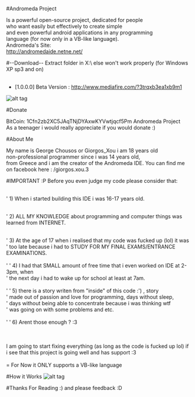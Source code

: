 #Andromeda Project

Is a powerful open-source project, dedicated for people<br/>
who want easily but effectively to create simple<br/>
and even powerful android applications in any programming<br/>
language (for now only in a VB-like language).<br/>
Andromeda's Site: <br/>
http://andromedaide.netne.net/

#--Download--
Extract folder in X:\ else won't work properly (for Windows XP sp3 and on)<br/><br/>
- [1.0.0.0] Beta Version : http://www.mediafire.com/?3trqxb3ea1xb9m1<br/>

![alt tag](http://andromedaide.netne.net/Img/idescr.bmp)

#Donate

BitCoin: 1Cfn2zb2XC5JAqTNjDYAxwKYVwtjqcf5Pm Andromeda Project<br/>
As a teenager i would really appreciate if you would donate  :) 

#About Me

My name is George Chousos or Giorgos_Xou i am 18 years old<br/>
non-professional programmer since i was  14 years old, <br/>
from Greece and i am the creator of the Andromeda IDE. You can find me <br/>
on facebook here : /giorgos.xou.3 

#IMPORTANT :P
Before you even judge my code please consider that:<br/><br/>

' 1) When i started building this IDE i was 16-17 years old.<br/><br/>

' 2) ALL MY KNOWLEDGE about programming and computer things was learned from INTERNET.<br/><br/>

' 3) At the age of 17 when i realised that my code was fucked up (lol) it was <br/>
'    too late because i had to STUDY FOR MY FINAL EXAMS/ENTRANCE EXAMINATIONS.<br/><br/>
'
' 4) I had that SMALL amount of free time that i even worked on IDE at 2-3pm, when<br/>
'    the next day i had to wake up for school at least at 7am.<br/><br/>
' 
' 5) there is a story writen from "inside" of this code :') , story<br/>
'    made out of passion and love for programming, days without sleep,<br/>
'    days without being able to concentrate because i was thinking wtf<br/>
'    was going on with some problems and etc.<br/><br/>
'
' 6) Arent those enough ? :3<br/><br/><br/>


I am going to start fixing everything (as long as the code is fucked up lol) if <br/>
i see that this project is going well and has support :3<br/><br/>
= For Now it ONLY supports a VB-like language

#How it Works
![alt tag](https://media.giphy.com/media/3o6YgawDflU4JBoweI/source.gif)

#Thanks For Reading :)
and please feedback :D
